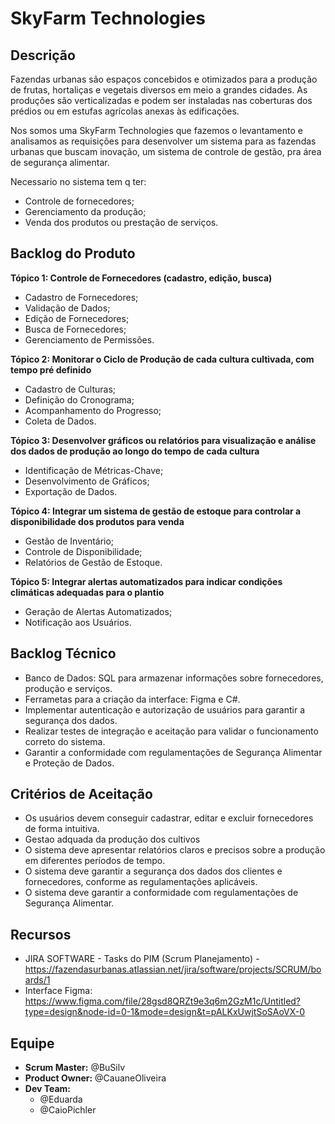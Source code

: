 # SkyFarm Technologies

## Descrição
Fazendas urbanas são espaços concebidos e otimizados para a produção de frutas, hortaliças e vegetais diversos em meio a grandes cidades. As produções são verticalizadas e podem ser instaladas nas coberturas dos prédios ou em estufas agrícolas anexas às edificações.

Nos somos uma SkyFarm Technologies que fazemos o levantamento e analisamos as requisições para desenvolver um sistema para as fazendas urbanas que buscam inovação, um sistema de controle de gestão, pra área de segurança alimentar.

Necessario no sistema tem q ter:
 - Controle de fornecedores;
 - Gerenciamento da produção;
 - Venda dos produtos ou prestação de serviços.


## Backlog do Produto
**Tópico 1: Controle de Fornecedores (cadastro, edição, busca)**
- Cadastro de Fornecedores;
- Validação de Dados;
- Edição de Fornecedores;
- Busca de Fornecedores;
- Gerenciamento de Permissões.

**Tópico 2: Monitorar o Ciclo de Produção de cada cultura cultivada, com tempo pré definido**
- Cadastro de Culturas;
- Definição do Cronograma;
- Acompanhamento do Progresso;
- Coleta de Dados.

**Tópico 3: Desenvolver gráficos ou relatórios para visualização e análise dos dados de produção ao longo do tempo de cada cultura**
- Identificação de Métricas-Chave;
- Desenvolvimento de Gráficos;
- Exportação de Dados.

**Tópico 4: Integrar um sistema de gestão de estoque para controlar a disponibilidade dos produtos para venda**
- Gestão de Inventário;
- Controle de Disponibilidade;
- Relatórios de Gestão de Estoque.

**Tópico 5: Integrar alertas automatizados para indicar condições climáticas adequadas para o plantio**
- Geração de Alertas Automatizados;
- Notificação aos Usuários.

## Backlog Técnico 
- Banco de Dados: SQL para armazenar informações sobre fornecedores, produção e serviços.
- Ferrametas para a criação da interface: Figma e C#.
- Implementar autenticação e autorização de usuários para garantir a segurança dos dados.
- Realizar testes de integração e aceitação para validar o funcionamento correto do sistema.
- Garantir a conformidade com regulamentações de Segurança Alimentar e Proteção de Dados.

## Critérios de Aceitação
- Os usuários devem conseguir cadastrar, editar e excluir fornecedores de forma intuitiva.
- Gestao adquada da produção dos cultivos
- O sistema deve apresentar relatórios claros e precisos sobre a produção em diferentes períodos de tempo.
- O sistema deve garantir a segurança dos dados dos clientes e fornecedores, conforme as regulamentações aplicáveis.
- O sistema deve garantir a conformidade com regulamentações de Segurança Alimentar.

## Recursos
- JIRA SOFTWARE - Tasks do PIM (Scrum Planejamento) - https://fazendasurbanas.atlassian.net/jira/software/projects/SCRUM/boards/1
- Interface Figma: https://www.figma.com/file/28gsd8QRZt9e3q6m2GzM1c/Untitled?type=design&node-id=0-1&mode=design&t=pALKxUwjtSoSAoVX-0

## Equipe
- **Scrum Master:** @BuSilv
- **Product Owner:** @CauaneOliveira
- **Dev Team:**
  - @Eduarda
  - @CaioPichler
